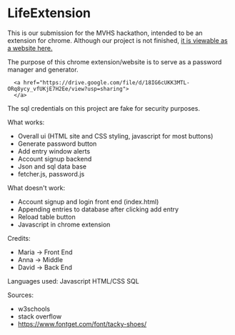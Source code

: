 # LifeExtension

This is our submission for the MVHS hackathon, intended to be an extension for chrome. Although our project is not finished, [it is viewable as a website here.](https://m-watermelon.github.io/LifeExtension/home.html)

The purpose of this chrome extension/website is to serve as a password manager and generator.


      <a href="https://drive.google.com/file/d/18IG6cUKK3MTL-ORq8ycy_vfUKjE7H2Ee/view?usp=sharing">
      </a>

The sql credentials on this project are fake for security purposes. 

What works:
- Overall ui (HTML site and CSS styling, javascript for most buttons)
- Generate password button
- Add entry window alerts
- Account signup backend
- Json and sql data base
- fetcher.js, password.js



What doesn't work:
- Account signup and login front end (index.html) 
- Appending entries to database after clicking add entry
- Reload table button
- Javascript in chrome extension



Credits:
- Maria -> Front End 
- Anna -> Middle
- David -> Back End 



Languages used: 
Javascript 
HTML/CSS
SQL


Sources:
- w3schools
- stack overflow
- https://www.fontget.com/font/tacky-shoes/
